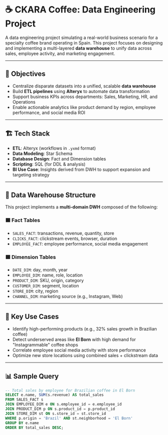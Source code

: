 # ☕ CKARA Coffee: Data Engineering Project

A data engineering project simulating a real-world business scenario for a specialty coffee brand operating in Spain. This project focuses on designing and implementing a multi-layered **data warehouse** to unify data across sales, employee activity, and marketing engagement.

---

## 📌 Objectives

- Centralize disparate datasets into a unified, scalable **data warehouse**
- Build **ETL pipelines** using **Alteryx** to automate data transformation
- Support business KPIs across departments: Sales, Marketing, HR, and Operations
- Enable actionable analytics like product demand by region, employee performance, and social media ROI

---

## 🏗️ Tech Stack

- **ETL**: Alteryx (workflows in `.yxmd` format)
- **Data Modeling**: Star Schema
- **Database Design**: Fact and Dimension tables
- **Scripting**: SQL (for DDL & analysis)
- **BI Use Case**: Insights derived from DWH to support expansion and targeting strategy

---

## 🧱 Data Warehouse Structure

This project implements a **multi-domain DWH** composed of the following:

### 🟦 Fact Tables
- `SALES_FACT`: transactions, revenue, quantity, store
- `CLICKS_FACT`: clickstream events, browser, duration
- `EMPLOYEE_FACT`: employee performance, social media engagement

### 🟩 Dimension Tables
- `DATE_DIM`: day, month, year
- `EMPLOYEE_DIM`: name, role, location
- `PRODUCT_DIM`: SKU, origin, category
- `CUSTOMER_DIM`: segment, location
- `STORE_DIM`: city, region
- `CHANNEL_DIM`: marketing source (e.g., Instagram, Web)

---

## 🧪 Key Use Cases

- Identify high-performing products (e.g., 32% sales growth in Brazilian coffee)
- Detect underserved areas like **El Born** with high demand for "Instagrammable" coffee shops
- Correlate employee social media activity with store performance
- Optimize new store locations using combined sales + clickstream data

---

## 📊 Sample Query

```sql
-- Total sales by employee for Brazilian coffee in El Born
SELECT e.name, SUM(s.revenue) AS total_sales
FROM SALES_FACT s
JOIN EMPLOYEE_DIM e ON s.employee_id = e.employee_id
JOIN PRODUCT_DIM p ON s.product_id = p.product_id
JOIN STORE_DIM st ON s.store_id = st.store_id
WHERE p.origin = 'Brazil' AND st.neighborhood = 'El Born'
GROUP BY e.name
ORDER BY total_sales DESC;
